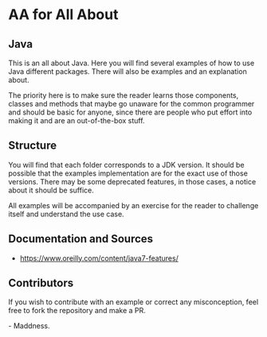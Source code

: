 # AA for All About

## Java

This is an all about Java. Here you will find several examples of how to use Java different packages. There will also be examples and an explanation about.

The priority here is to make sure the reader learns those components, classes and methods that maybe go unaware for the common programmer and should be basic for anyone, since there are people who put effort into making it and are an out-of-the-box stuff.

## Structure

You will find that each folder corresponds to a JDK version. It should be possible that the examples implementation are for the exact use of those versions. There may be some deprecated features, in those cases, a notice about it should be suffice.

All examples will be accompanied by an exercise for the reader to challenge itself and understand the use case.

## Documentation and Sources

-   https://www.oreilly.com/content/java7-features/

## Contributors

If you wish to contribute with an example or correct any misconception, feel free to fork the repository and make a PR.

\- Maddness.
